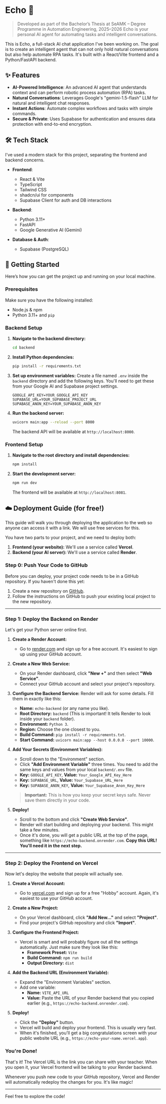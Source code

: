 # Echo 🤖
> Developed as part of the Bachelor’s Thesis at SeAMK – Degree Programme in Automation Engineering, 2025–2026
> Echo is your personal AI agent for automating tasks and intelligent conversations.

This is Echo, a full-stack AI chat application I've been working on. The goal is to create an intelligent agent that can not only hold natural conversations but also help automate RPA tasks. It's built with a React/Vite frontend and a Python/FastAPI backend.

## ✨ Features

-   **AI-Powered Intelligence**: An advanced AI agent that understands context and can perform robotic process automation (RPA) tasks.
-   **Natural Conversations**: Leverages Google's "gemini-1.5-flash" LLM for natural and intelligent chat responses.
-   **Instant Actions**: Automate complex workflows and tasks with simple commands.
-   **Secure & Private**: Uses Supabase for authentication and ensures data protection with end-to-end encryption.

## 🛠️ Tech Stack

I've used a modern stack for this project, separating the frontend and backend concerns.

-   **Frontend**:
    -   React & Vite
    -   TypeScript
    -   Tailwind CSS
    -   shadcn/ui for components
    -   Supabase Client for auth and DB interactions

-   **Backend**:
    -   Python 3.11+
    -   FastAPI
    -   Google Generative AI (Gemini)

-   **Database & Auth**:
    -   Supabase (PostgreSQL)

## 🚀 Getting Started

Here’s how you can get the project up and running on your local machine.

### Prerequisites

Make sure you have the following installed:
-   Node.js & npm
-   Python 3.11+ and `pip`

### Backend Setup

1.  **Navigate to the backend directory:**
    ```sh
    cd backend
    ```

2.  **Install Python dependencies:**
    ```sh
    pip install -r requirements.txt
    ```

3.  **Set up environment variables:**
    Create a file named `.env` inside the `backend` directory and add the following keys. You'll need to get these from your Google AI and Supabase project settings.
    ```env
    GOOGLE_API_KEY=YOUR_GOOGLE_API_KEY
    SUPABASE_URL=YOUR_SUPABASE_PROJECT_URL
    SUPABASE_ANON_KEY=YOUR_SUPABASE_ANON_KEY
    ```

4.  **Run the backend server:**
    ```sh
    uvicorn main:app --reload --port 8000
    ```
    The backend API will be available at `http://localhost:8000`.

### Frontend Setup

1.  **Navigate to the root directory and install dependencies:**
    ```sh
    npm install
    ```

2.  **Start the development server:**
    ```sh
    npm run dev
    ```
    The frontend will be available at `http://localhost:8081`.

## ☁️ Deployment Guide (for free!)

This guide will walk you through deploying the application to the web so anyone can access it with a link. We will use free services for this.

You have two parts to your project, and we need to deploy both:
1.  **Frontend (your website):** We'll use a service called **Vercel**.
2.  **Backend (your AI server):** We'll use a service called **Render**.

### Step 0: Push Your Code to GitHub

Before you can deploy, your project code needs to be in a GitHub repository. If you haven't done this yet:
1.  Create a new repository on [GitHub](https://github.com/new).
2.  Follow the instructions on GitHub to push your existing local project to the new repository.

---

### Step 1: Deploy the Backend on Render

Let's get your Python server online first.

1.  **Create a Render Account:**
    -   Go to [render.com](https://render.com/) and sign up for a free account. It's easiest to sign up using your GitHub account.

2.  **Create a New Web Service:**
    -   On your Render dashboard, click **"New +"** and then select **"Web Service"**.
    -   Connect your GitHub account and select your project's repository.

3.  **Configure the Backend Service:**
    Render will ask for some details. Fill them in exactly like this:
    -   **Name:** `echo-backend` (or any name you like).
    -   **Root Directory:** `backend` (This is important! It tells Render to look inside your `backend` folder).
    -   **Environment:** `Python 3`.
    -   **Region:** Choose the one closest to you.
    -   **Build Command:** `pip install -r requirements.txt`.
    -   **Start Command:** `uvicorn main:app --host 0.0.0.0 --port 10000`.

4.  **Add Your Secrets (Environment Variables):**
    -   Scroll down to the "Environment" section.
    -   Click **"Add Environment Variable"** three times. You need to add the same keys and values from your local `backend/.env` file.
    -   **Key:** `GOOGLE_API_KEY`, **Value:** `Your_Google_API_Key_Here`
    -   **Key:** `SUPABASE_URL`, **Value:** `Your_Supabase_URL_Here`
    -   **Key:** `SUPABASE_ANON_KEY`, **Value:** `Your_Supabase_Anon_Key_Here`
    > **Important:** This is how you keep your secret keys safe. Never save them directly in your code.

5.  **Deploy!**
    -   Scroll to the bottom and click **"Create Web Service"**.
    -   Render will start building and deploying your backend. This might take a few minutes.
    -   Once it's done, you will get a public URL at the top of the page, something like `https://echo-backend.onrender.com`. **Copy this URL! You'll need it in the next step.**

---

### Step 2: Deploy the Frontend on Vercel

Now let's deploy the website that people will actually see.

1.  **Create a Vercel Account:**
    -   Go to [vercel.com](https://vercel.com/) and sign up for a free "Hobby" account. Again, it's easiest to use your GitHub account.

2.  **Create a New Project:**
    -   On your Vercel dashboard, click **"Add New..."** and select **"Project"**.
    -   Find your project's GitHub repository and click **"Import"**.

3.  **Configure the Frontend Project:**
    -   Vercel is smart and will probably figure out all the settings automatically. Just make sure they look like this:
        -   **Framework Preset:** `Vite`
        -   **Build Command:** `npm run build`
        -   **Output Directory:** `dist`

4.  **Add the Backend URL (Environment Variable):**
    -   Expand the "Environment Variables" section.
    -   Add one variable:
        -   **Name:** `VITE_API_URL`
        -   **Value:** Paste the URL of your Render backend that you copied earlier (e.g., `https://echo-backend.onrender.com`).

5.  **Deploy!**
    -   Click the **"Deploy"** button.
    -   Vercel will build and deploy your frontend. This is usually very fast.
    -   When it's finished, you'll get a big congratulations screen with your public website URL (e.g., `https://echo-your-name.vercel.app`).

### You're Done!

That's it! The Vercel URL is the link you can share with your teacher. When you open it, your Vercel frontend will be talking to your Render backend.

Whenever you push new code to your GitHub repository, Vercel and Render will automatically redeploy the changes for you. It's like magic!

---

Feel free to explore the code!

